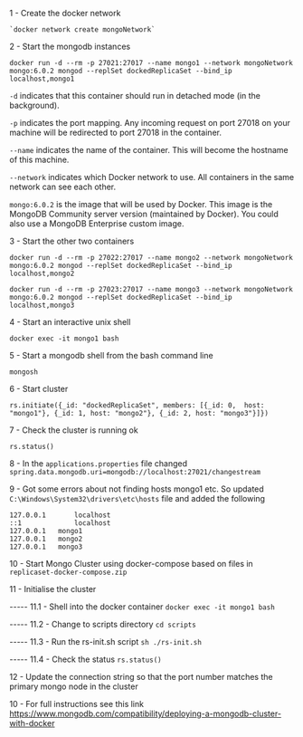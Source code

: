 1 - Create the docker network

	`docker network create mongoNetwork`

2 - Start the mongodb instances

`docker run -d --rm -p 27021:27017 --name mongo1 --network mongoNetwork mongo:6.0.2 mongod --replSet dockedReplicaSet --bind_ip localhost,mongo1`

`-d` indicates that this container should run in detached mode (in the background).

`-p` indicates the port mapping. Any incoming request on port 27018 on your machine will be redirected to port 27018 in the container.

`--name` indicates the name of the container. This will become the hostname of this machine.

`--network` indicates which Docker network to use. All containers in the same network can see each other.

`mongo:6.0.2` is the image that will be used by Docker. This image is the MongoDB Community server version (maintained by Docker). You could also use a MongoDB Enterprise custom image.



3 - Start the other two containers


```
docker run -d --rm -p 27022:27017 --name mongo2 --network mongoNetwork mongo:6.0.2 mongod --replSet dockedReplicaSet --bind_ip localhost,mongo2

docker run -d --rm -p 27023:27017 --name mongo3 --network mongoNetwork mongo:6.0.2 mongod --replSet dockedReplicaSet --bind_ip localhost,mongo3
```

4 - Start an interactive unix shell

`docker exec -it mongo1 bash`


5 - Start a mongodb shell from the bash command line

`mongosh`


6 - Start cluster

`rs.initiate({_id: "dockedReplicaSet", members: [{_id: 0,  host: "mongo1"}, {_id: 1, host: "mongo2"}, {_id: 2, host: "mongo3"}]})`


7 - Check the cluster is running ok

`rs.status()`

8 - In the `applications.properties` file changed `spring.data.mongodb.uri=mongodb://localhost:27021/changestream`

9 - Got some errors about not finding hosts mongo1 etc. So updated `C:\Windows\System32\drivers\etc\hosts` file and added the following

```
127.0.0.1       localhost
::1             localhost
127.0.0.1 	mongo1
127.0.0.1 	mongo2
127.0.0.1 	mongo3
```


10 - Start Mongo Cluster using docker-compose based on files in `replicaset-docker-compose.zip`

11 - Initialise the cluster

-----   11.1 - Shell into the docker container `docker exec -it mongo1 bash`

-----   11.2 - Change to scripts directory `cd scripts` 

-----   11.3 - Run the rs-init.sh script `sh ./rs-init.sh`

-----   11.4 - Check the status `rs.status()`

12 - Update the connection string so that the port number matches the primary mongo node in the cluster

10 - For full instructions see this link
https://www.mongodb.com/compatibility/deploying-a-mongodb-cluster-with-docker